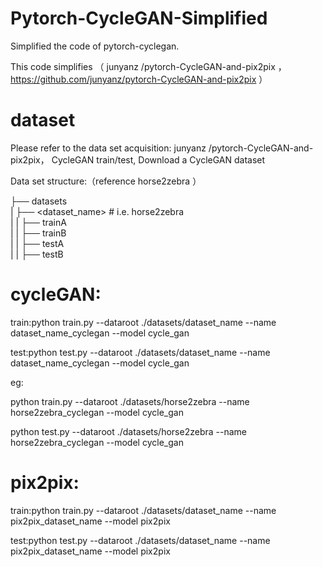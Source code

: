 # Pytorch-CycleGAN-Simplified
Simplified the code of pytorch-cyclegan.

This code simplifies （ junyanz /pytorch-CycleGAN-and-pix2pix ，https://github.com/junyanz/pytorch-CycleGAN-and-pix2pix  ）

# dataset

Please refer to the data set acquisition: junyanz /pytorch-CycleGAN-and-pix2pix， CycleGAN train/test, Download a CycleGAN dataset 

Data set structure:（reference horse2zebra ）

├── datasets                   
|   ├── <dataset_name>  # i.e. horse2zebra       
|   |   ├── trainA             
|   |   ├── trainB             
|   |   ├── testA         
|   |   ├── testB            
             

# cycleGAN:

train:python train.py --dataroot ./datasets/dataset_name --name dataset_name_cyclegan --model cycle_gan

test:python test.py --dataroot ./datasets/dataset_name --name dataset_name_cyclegan --model cycle_gan

eg:

python train.py --dataroot ./datasets/horse2zebra --name horse2zebra_cyclegan --model cycle_gan

python test.py --dataroot ./datasets/horse2zebra --name horse2zebra_cyclegan --model cycle_gan

# pix2pix:

train:python train.py --dataroot ./datasets/dataset_name --name pix2pix_dataset_name --model pix2pix

test:python test.py --dataroot ./datasets/dataset_name --name pix2pix_dataset_name --model pix2pix
